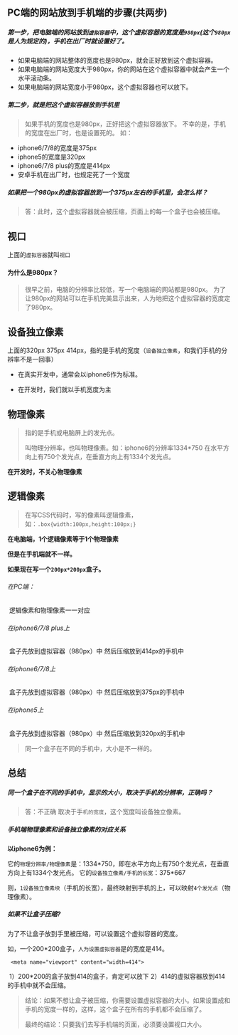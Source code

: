 ## PC端的网站放到手机端的步骤(共两步)

##### 第一步，把电脑端的网站放到`虚拟容器`中，这个虚拟容器的宽度是`980px`(这个`980px`是人为规定的)，手机在出厂时就设置好了。
+ 如果电脑端的网站整体的宽度也是980px，就会正好放到这个虚拟容器。 
+ 如果电脑端的网站宽度大于980px，你的网站在这个虚拟容器中就会产生一个水平滚动条。
+ 如果电脑端的网站宽度小于980px，这个虚拟容器也可以放下。

##### 第二步，就是把这个虚拟容器放到手机里 
> 如果手机的宽度也是980px，正好把这个虚拟容器放下。
> 不幸的是，手机的宽度在出厂时，也是设置死的。
> 如：

+ iphone6/7/8的宽度是375px
+ iphone5的宽度是320px
+ iphone6/7/8 plus的宽度是414px
+ 安卓手机在出厂时，也规定死了一个宽度

#####  如果把一个980px的虚拟容器放到一个375px左右的手机里，会怎么样？

> 答：此时，这个虚拟容器就会被压缩，页面上的每一个盒子也会被压缩。



## 视口

上面的`虚拟容器`就叫`视口`

#### 为什么是980px？

> 很早之前，电脑的分辨率比较低，写一个电脑端的网站都是980px。
> 为了让980px的网站可以在手机完美显示出来，人为地把这个虚拟容器的宽度定了980px。



## 设备独立像素

上面的320px  375px   414px，指的是手机的宽度（`设备独立像素`，和我们手机的分辨率不是一回事）

* 在真实开发中，通常会以iphone6作为标准。  

+ 在开发时，我们就以手机宽度为主



## 物理像素

> 指的是手机或电脑屏上的发光点。
>
> 叫物理分辨率，也叫物理像素。如：iphone6的分辨率1334*750 
> 在水平方向上有750个发光点，在垂直方向上有1334个发光点。

**在开发时，不关心物理像素**

## 逻辑像素

> 在写CSS代码时，写的像素叫逻辑像素，如：`.box{width:100px,height:100px;}`

**在电脑端，1个逻辑像素等于1个物理像素**

**但是在手机端就不一样。**



**如果现在写一个`200px*200px`盒子。**

###### 在PC端：

​	逻辑像素和物理像素一一对应 

###### 在iphone6/7/8 plus上

​	盒子先放到虚拟容器（980px）中 然后压缩放到414px的手机中

###### 在iphone6/7/8上

​	盒子先放到虚拟容器（980px）中 然后压缩放到375px的手机中

###### 在iphone5上

​	盒子先放到虚拟容器（980px）中 然后压缩放到320px的手机中

> 同一个盒子在不同的手机中，大小是不一样的。

## 总结

##### 同一个盒子在不同的手机中，显示的大小，取决于手机的分辨率，正确吗？

> 答：不正确  取决于手`机的宽度`，这个宽度叫设备独立像素。



##### 手机端物理像素和设备独立像素的对应关系

**以iphone6为例：**

它的`物理分辨率/物理像素`是：1334\*750，即在水平方向上有750个发光点，在垂直方向上有1334个发光点。
它的`设备独立像素/手机的长宽`：375*667

则，`1设备独立像素块`（手机的长宽），最终映射到手机的上，可以映射`4个发光点`（物理像素）。



##### 如果不让盒子压缩?

为了不让盒子放到手里被压缩，可以设置这个虚拟容器的宽度。

如，一个200\*200盒子，`人为设置虚拟容器`是的宽度是414。 

` <meta name="viewport" content="width=414">`

​    1）200*200的盒子放到414的盒子，肯定可以放下
​    2）414的虚拟容器放到414的手机中就不会压缩。

> 结论：如果不想让盒子被压缩，你需要设置虚拟容器的大小。如果设置成和手机的宽度一样的，这样，这个盒子在所有的手机都不会压缩了。
>
> 最终的结论：只要我们去写手机端的页面，必须要设置视口大小。